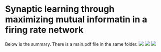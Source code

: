# Synaptic learning through maximizing mutual informatin in a firing rate network
Below is the summary. There is a main.pdf file in the same folder.
![](main.jp2)
![](main_2.jp2)
![](main_3.jp2)
